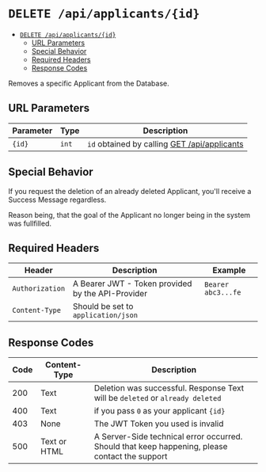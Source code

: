 # `DELETE /api/applicants/{id}`

<!--toc:start-->
- [`DELETE /api/applicants/{id}`](#delete-apiapplicantsid)
  - [URL Parameters](#url-parameters)
  - [Special Behavior](#special-behavior)
  - [Required Headers](#required-headers)
  - [Response Codes](#response-codes)
<!--toc:end-->

Removes a specific Applicant from the Database.

## URL Parameters
| Parameter | Type | Description |
| - | - | - |
| `{id}` | `int` | `id` obtained by calling [GET /api/applicants](./get_applicants.md) |


## Special Behavior

If you request the deletion of an already deleted Applicant, you'll receive a 
Success Message regardless. 

Reason being, that the goal of the Applicant no longer being in the system was fullfilled.


## Required Headers

| Header          | Description                                       | Example            |
|-----------------|---------------------------------------------------|--------------------|
| `Authorization` | A Bearer JWT - Token provided by the API-Provider | `Bearer abc3...fe` |
| `Content-Type`  | Should be set to `application/json`               |                    |


## Response Codes

| Code | Content-Type | Description                                                                                   |
| ---- | ------------ | ------------------------------------------------------|
| 200  | Text         | Deletion was successful. Response Text will be `deleted` or `already deleted`                        |
| 400  | Text         | if you pass `0` as your applicant `{id}` |
| 403  | None         | The JWT Token you used is invalid                     |
| 500  | Text or HTML | A Server-Side technical error occurred.<br> Should that keep happening, please contact the support |

